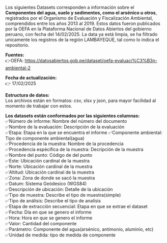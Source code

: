 Los siguientes Datasets corresponden a información sobre el **Componentes del agua, suelo y sedimentos, como el arsénico u otros**, registrados por el Organismo de Evaluación y Fiscalización Ambiental, comprendidos entre los años 2013 al 2019. Estos datos fueron publicados por la OEFA en la Plataforma Nacional de Datos Abiertos del gobierno peruano, con fecha del 14/02/2025. La data ya está limpia, se ha filtrado unicamente los registros de la región LAMBAYEQUE, tal como lo indica el repositorio.  

**Fuentes:**   
👉OEFA: https://datosabiertos.gob.pe/dataset/oefa-evaluaci%C3%B3n-ambiental-2    

**Fecha de actualización:**  
👉 17/02/2025  

**Estructura de datos:**   
Los archivos están en formatos: csv, xlsx y json, para mayor facilidad al momento de trabajar con estos.  

**Los datasets están conformados por las siguientes columnas:**  
✅Número de informe: Nombre del número del documento  
✅Nombre de la evaluación: Descripción de la evaluación  
✅Etapa: Etapa en la que se encuentra el informe
✅Componente ambiental: Tipo de componente ambiental(agua)  
✅Procedencia de la muestra: Nombre de la procedencia  
✅Procedencia espécifica de la muestra: Decripción de la muestra  
✅Nombre del punto: Código de del punto  
✅Este: Ubicación cardinal de la muestra  
✅Norte: Ubicación cardinal de la muestra   
✅Altitud: Ubicación cardinal de la muestra   
✅Zona: Zona de donde se sacó la muestra  
✅Datum: Sistema Geódesico (WGS84)  
✅Descripción de ubicación: Detalle de la ubicación  
✅Tipo de muestra: Describe el tipo de muestra(simple)  
✅Tipo de análisis: Describe el tipo de analísis  
✅Etapa de extracción secuencial: Etapa en que se extrae el dataset  
✅Fecha: Día en que se genero el informe  
✅Hora: Hora en que se genero el informe  
✅Valor: Cantidad del componente  
✅Parámetro: Componente del agua(arsénico, antimonio, aluminio, etc)  
✅Unidad de medida: tipo de medida de componente  

